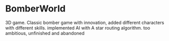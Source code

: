# BomberWorld
3D game. Classic bomber game with innovation, added different characters with different skills. implemented AI with A star routing algorithm. too ambitious, unfinished and abandoned
